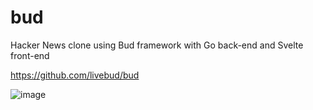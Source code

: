# bud
Hacker News clone using Bud framework with Go back-end and Svelte front-end

https://github.com/livebud/bud

![image](https://user-images.githubusercontent.com/44801711/184124050-58581961-9412-433f-be20-ff3e597b7b12.png)
